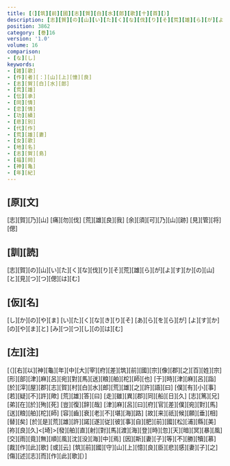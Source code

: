 ```yaml
---
title: [（][筑][前][國][志][賀][白][水][郎][歌][十][首][）]
description: [志][賀][の][山][い][た][く][な][伐][り][そ][荒][雄][ら][が][よ][す][か][の][山][と][見][つ][つ][偲][は][む]
position: 3862
category: [巻]16
version: '1.0'
volume: 16
comparison:
- [な][し]
keywords:
- [雑][歌]
- [作][者][：][山][上][憶][良]
- [志][賀][白][水][郎]
- [荒][雄]
- [伝][承]
- [同][情]
- [恋][情]
- [功][績]
- [悲][別]
- [代][作]
- [荒][雄][妻]
- [女][歌]
- [地][名]
- [志][賀][島]
- [福][岡]
- [神][亀]
- [年][紀]
---
```


## [原][文]

[志][賀][乃][山] [痛][勿][伐] [荒][雄][良][我] [余][須][可][乃][山][跡] [見][管][将][偲]

## [訓][読]

[志][賀][の][山][い][た][く][な][伐][り][そ][荒][雄][ら][が][よ][す][か][の][山][と][見][つ][つ][偲][は][む]

## [仮][名]

[し][か][の][や][ま] [い][た][く][な][き][り][そ] [あ][ら][を][ら][が] [よ][す][か][の][や][ま][と] [み][つ][つ][し][の][は][む]

## [左][注]

[（][右][以][神][龜][年][中][大][宰][府][差][筑][前][國][宗][像][郡][之][百][姓][宗][形][部][津][麻][呂][宛][對][馬][送][粮][舶][柁][師][也] [于][時][津][麻][呂][詣][於][滓][屋][郡][志][賀][村][白][水][郎][荒][雄][之][許][語][曰] [僕][有][小][事][若][疑][不][許][歟] [荒][雄][答][曰] [走][雖][異][郡][同][船][日][久] [志][篤][兄][弟][在][於][殉][死] [豈][復][辞][哉] [津][麻][呂][曰][府][官][差][僕][宛][對][馬][送][粮][舶][柁][師] [容][齒][衰][老][不][堪][海][路] [故][来][祇][候][願][垂][相][替][矣] [於][是][荒][雄][許][諾][遂][従][彼][事][自][肥][前][國][松][浦][縣][美][祢][良][久]<[埼]>[發][舶][直][射][對][馬][渡][海][登][時][忽][天][暗][冥][暴][風][交][雨][竟][無][順][風][沈][没][海][中][焉] [因][斯][妻][子][等][不][勝][犢][慕][裁][作][此][歌] [或][云] [筑][前][國][守][山][上][憶][良][臣][悲][感][妻][子][之][傷][述][志][而][作][此][歌][）]

